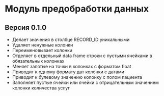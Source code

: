 # Модуль предобработки данных

## Версия 0.1.0

- Делает значения в столбце RECORD_ID уникальными
- Удаляет ненужные колонки
- Переименовывает колонки
- Отделяет в отдельный data frame строки с пустыми ячейками в обязательных колонках
- Меняет запятые на точки в колонках с форматом float
- Приводит к одному формату дат колонки с датами
- Приводит к булевому значению колонку с полом пациента
- Заполняет пустые ячейки или ячейки с отрицательным значением колонки количества услуг
